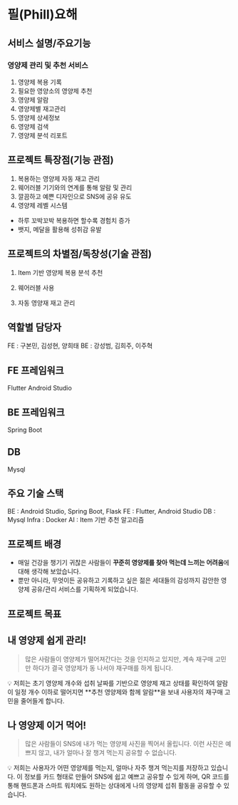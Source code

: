 # 필(Phill)요해
## 서비스 설명/주요기능
### 영양제 관리 및 추천 서비스 
1. 영양제 복용 기록
2. 필요한 영양소의 영양제 추천
3. 영양제 알람
4. 영양제별 재고관리 
5. 영양제 상세정보 
6. 영양제 검색 
7. 영양제 분석 리포트 

## 프로젝트 특장점(기능 관점)
1. 복용하는 영양제 자동 재고 관리
2. 웨어러블 기기와의 연계를 통해 알람 및 관리
3. 깔끔하고 예쁜 디자인으로 SNS에 공유 유도
4. 영양제 레벨 시스템
- 하루 꼬박꼬박 복용하면 할수록 경험치 증가
- 뱃지, 메달을 활용해 성취감 유발

## 프로젝트의 차별점/독창성(기술 관점)
1. Item 기반 영양제 복용 분석 추천

2. 웨어러블 사용

3. 자동 영양재 재고 관리

## 역할별 담당자
FE : 구본민, 김성현, 양희태
BE : 강성범, 김희주, 이주혁

## FE 프레임워크
Flutter
Android Studio

## BE 프레임워크
Spring Boot

## DB
Mysql

## 주요 기술 스택
BE : Android Studio, Spring Boot, Flask
FE : Flutter, Android Studio
DB : Mysql
Infra : Docker
AI : Item 기반 추천 알고리즘

## 프로젝트 배경
- 매일 건강을 챙기기 귀찮은 사람들이 **꾸준히 영양제를 찾아 먹는데 느끼는 어려움**에 대해 생각해 보았습니다.
- 뿐만 아니라, 무엇이든 공유하고 기록하고 싶은 젊은 세대들의 감성까지 감안한 영양제 공유/관리 서비스를 기획하게 되었습니다.

## 프로젝트 목표
## 내 영양제 쉽게 관리!

> 많은 사람들이 영양제가 떨어져간다는 것을 인지하고 있지만, 계속 재구매 고민만 하다가 결국 영양제가 동 나서야 재구매를 하게 됩니다.
> 

<aside>
💡 저희는 초기 영양제 개수와 섭취 날짜를 기반으로 영양제 재고 상태를 확인하여 알람이 일정 개수 이하로 떨어지면 **추천 영양제와 함께 알람**을 보내 사용자의 재구매 고민을 줄어들게 합니다.

</aside>

## 나 영양제 이거 먹어!

> 많은 사람들이 SNS에 내가 먹는 영양제 사진을 찍어서 올립니다. 이런 사진은 예쁘지 않고, 내가 얼마나 잘 챙겨 먹는지 공유할 수 없습니다.
> 

<aside>
💡 저희는 사용자가 어떤 영양제를 먹는지, 얼마나 자주 챙겨 먹는지를 저장하고 있습니다. 이 정보를 카드 형태로 만들어 SNS에 쉽고 예쁘고 공유할 수 있게 하며, QR 코드를 통해 핸드폰과 스마트 워치에도 원하는 상대에게 나의 영양제 섭취 활동을 공유할 수 있습니다.

</aside>

